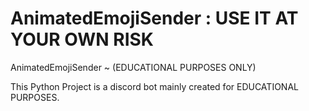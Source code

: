 # AnimatedEmojiSender : USE IT AT YOUR OWN RISK
AnimatedEmojiSender ~ (EDUCATIONAL PURPOSES ONLY)

This Python Project is a discord bot mainly created for EDUCATIONAL PURPOSES.
